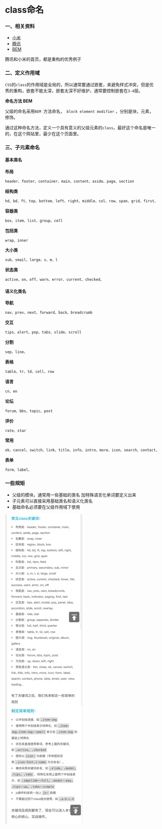# class命名

### 一、相关资料

- [小米](https://www.mi.com/)
- [腾讯](http://www.qq.com/)
- [BEM](https://www.w3cplus.com/blog/tags/325.html)

腾讯和小米的首页，都是重构的优秀例子



### 二、定义作用域

​	`CSS`的`class`的作用域是全局的，所以通常要通过嵌套，来避免样式冲突，但是优秀的重构，嵌套不能太深，嵌套太深不好维护，通常要控制嵌套在`3-4`层。

**命名方法 BEM**

​	父级的命名采用`BEM `方法命名，` block element modifier` ，分别是块，元素，修饰。

​	通过这种命名方法，定义一个具有意义的父级元素的`class`，最好这个命名是唯一的，在这个网站里，最少在这个页面里。



### 三、子元素命名

#### 基本类名

**布局**

```css
header、footer、container、main、content、aside、page、section
```

**结构类**

```css
hd、bd、ft、top、bottom、left、right、middle、col、row、span、grid、first、last
```

**容器类**

```css
box、item、list、group、cell
```

**包括类**

```css
wrap、inner
```

**大小类**

```css
sub、smail、large、s、m、l
```

**状态类**

```css
active、on、off、warn、error、current、checked、
```



#### 语义化类名

**导航**

```css
nav、prev、next、forward、back、breadcrumb
```

**交互**

```css
tips、alert、pop、tabs、slide、scroll
```

**分割**

```css
sep、line、
```

**表格**

```css
table、tr、td、cell、row
```

**语言**

```css
cn、en
```

**论坛**

```css
forum、bbs、topic、post
```

**评价**

```css
rate、star
```

**常用**

```css
ok、cancel、switch、link、title、info、intro、more、icon、search、contact、phone、date、email、user、view、loading、img、close、btn、mark ...
```

**表单** 

```css
form、label、
```



### 一些规矩

- 父级的模块，通常用一些基础的类名 加特殊语言化单词要定义出来
- 子元素可以直接采用基础类名和语义化类名
- 基础命名必须要在父级作用域下使用



![](../images/img01.jpg)